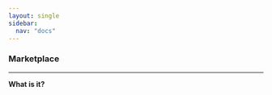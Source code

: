 ```yaml
---
layout: single
sidebar:
  nav: "docs"
---
```


### Marketplace
-----------------------------

**What is it?**
